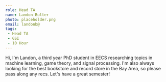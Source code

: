 ```yaml
---
role: Head TA
name: Landon Bulter
photo: placeholder.png
email: landonb@
tags:
 - Head TA
 - GSI
 - 10 Hour
---
```

Hi, I'm Landon, a third year PhD student in EECS researching topics in machine learning, game theory, and signal processing. I'm also always looking for the best bookstore and record store in the Bay Area, so please pass along any recs. Let's have a great semester!